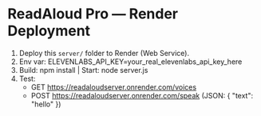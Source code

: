 # ReadAloud Pro — Render Deployment

1) Deploy this `server/` folder to Render (Web Service).
2) Env var: ELEVENLABS_API_KEY=your_real_elevenlabs_api_key_here
3) Build: npm install | Start: node server.js
4) Test:
   - GET https://readaloudserver.onrender.com/voices
   - POST https://readaloudserver.onrender.com/speak  (JSON: { "text": "hello" })
